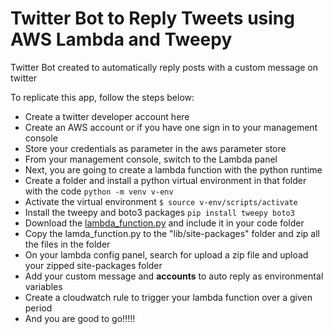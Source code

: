 <h1>Twitter Bot to Reply Tweets using AWS Lambda and Tweepy</h1>
<p>Twitter Bot created to automatically reply posts with a custom message on twitter</p>

<p>To replicate this app, follow the steps below:</p>
<ul>
  <li><a href:"https://developer.twitter.com/en/apply-for-access">Create a twitter developer account here</a></li>
  <li>Create an AWS account or if you have one sign in to your management console</li>
  <li>Store your credentials as parameter in the aws parameter store</li>
  <li>From your management console, switch to the Lambda panel</li>
  <li>Next, you are going to create a lambda function with the python runtime</li>
  <li>Create a folder and install a python virtual environment in that folder with the code <code>python -m venv v-env</code></li>
  <li>Activate the virtual environment <code>$ source v-env/scripts/activate</code></li>
  <li>Install the tweepy and boto3 packages <code>pip install tweepy boto3</code></li>
  <li>Download the <a href="https://github.com/ToluClassics/Twitter_ReplyBot/blob/main/Twitter_Bot/lambda_function.py">lambda_function.py</a> and include it in your code folder</li>
  <li>Copy the lamda_function.py to the "lib/site-packages" folder and zip all the files in the folder</li>
  <li>On your lambda config panel, search for upload a zip file and upload your zipped site-packages folder</li>
  <li>Add your custom message and <b>accounts</b> to auto reply as environmental variables</li>
  <li>Create a cloudwatch rule to trigger your lambda function over a given period</li>
  <li>And you are good to go!!!!!</li>
</ul>

